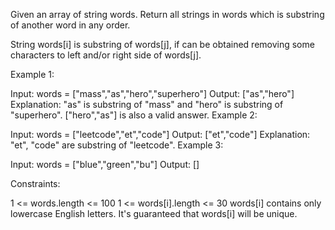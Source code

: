 Given an array of string words. Return all strings in words which is substring of another word in any order.

String words[i] is substring of words[j], if can be obtained removing some characters to left and/or right side of words[j].



Example 1:

Input: words = ["mass","as","hero","superhero"]
Output: ["as","hero"]
Explanation: "as" is substring of "mass" and "hero" is substring of "superhero".
["hero","as"] is also a valid answer.
Example 2:

Input: words = ["leetcode","et","code"]
Output: ["et","code"]
Explanation: "et", "code" are substring of "leetcode".
Example 3:

Input: words = ["blue","green","bu"]
Output: []


Constraints:

1 <= words.length <= 100
1 <= words[i].length <= 30
words[i] contains only lowercase English letters.
It's guaranteed that words[i] will be unique.
